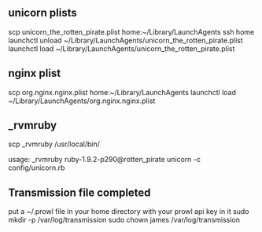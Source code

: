 ## unicorn plists
scp unicorn_the_rotten_pirate.plist home:~/Library/LaunchAgents
ssh home
launchctl unload ~/Library/LaunchAgents/unicorn_the_rotten_pirate.plist
launchctl load ~/Library/LaunchAgents/unicorn_the_rotten_pirate.plist

## nginx plist
scp org.nginx.nginx.plist home:~/Library/LaunchAgents
launchctl load ~/Library/LaunchAgents/org.nginx.nginx.plist


## _rvmruby

scp _rvmruby /usr/local/bin/

usage: 
_rvmruby ruby-1.9.2-p290@rotten_pirate unicorn -c config/unicorn.rb

## Transmission file completed

put a ~/.prowl file in your home directory with your prowl api key in it
sudo mkdir -p /var/log/transmission
sudo chown james /var/log/transmission